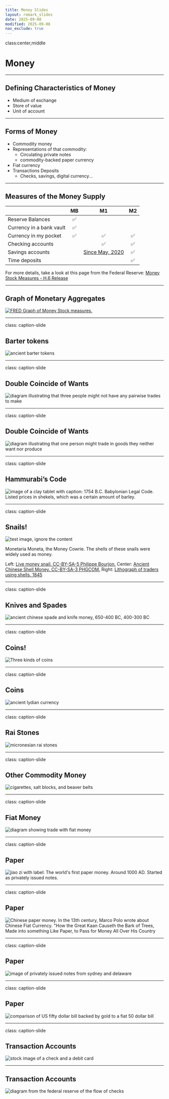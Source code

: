```yaml
---
title: Money Slides
layout: remark_slides
date: 2025-09-08
modified: 2025-09-08
nav_exclude: true
---
```


class:center,middle

# Money


---

## Defining Characteristics of Money

- Medium of exchange
- Store of value
- Unit of account

---

## Forms of Money 

- Commodity money
- Representations of that commodity:
    - Circulating private notes
    - commodity-backed paper currency
- Fiat currency
- Transactions Deposits
    - Checks, savings, digital currency...


---

## Measures of the Money Supply

| | MB | M1 | M2 |
|:--|:-:|:-:|:-:|
| Reserve Balances         | ✅ |  |  |
| Currency in a bank vault | ✅ |  |  |
| Currency in my pocket    | ✅ | ✅ | ✅ |
| Checking accounts |  | ✅ | ✅ |
| Savings accounts |  | [Since May, 2020](https://fredblog.stlouisfed.org/2021/01/whats-behind-the-recent-surge-in-the-m1-money-supply/) | ✅ |
| Time deposits |  |  | ✅ |

For more details, take a look at this page from the Federal Reserve: 
[Money Stock Measures - H.6 Release](https://www.federalreserve.gov/releases/h6/current/default.htm)

---

## Graph of Monetary Aggregates


[![FRED Graph of Money Stock measures.](https://fred.stlouisfed.org/graph/fredgraph.png?g=1vzEU)](https://fred.stlouisfed.org/graph/?g=1vzEU) 


---

class: caption-slide

## Barter tokens

![ancient barter tokens](./img-money/barter.png)


---

class: caption-slide

## Double Coincide of Wants

![diagram illustrating that three people might not have any pairwise trades to make](./img-money/diagram.png)


---

class: caption-slide

## Double Coincide of Wants

![diagram illustrating that one person might trade in goods they neither want nor produce](./img-money/diagram2.png)

---

class: caption-slide

## Hammurabi’s Code

![image of a clay tablet with caption: 1754 B.C. Babylonian Legal Code. Listed prices in shekels, which was a certain amount of barley.](./img-money/ham.png)



---


class: caption-slide

## Snails!


![test image, ignore the content](https://www.rmwinslow.com/3102/img-money-snails.webp)

Monetaria Moneta, the Money Cowrie. The shells of these snails were widely used as money.

Left: [Live money snail. CC-BY-SA-5 Philippe Bourjon.](https://commons.wikimedia.org/wiki/File:Monetaria_moneta_-_2.jpg)
Center: [Ancient Chinese Shell Money. CC-BY-SA-3 PHGCOM.](https://commons.wikimedia.org/wiki/File:Chinese_shell_money_16th_8th_century_BCE.jpg)
Right: [Lithograph of traders using shells. 1845](https://commons.wikimedia.org/wiki/File:A_print_from_1845_shows_cowry_shells_being_used_as_money_by_an_Arab_trader.jpg)




---

class: caption-slide

## Knives and Spades

![ancient chinese spade and knife money, 650-400 BC, 400-300 BC](./img-money/spade.png)


---

class: caption-slide

## Coins!

![Three kinds of coins](./img-money/coins.png)


---

class: caption-slide

## Coins

![ancient lydian currency](img-money-lydia.webp)




---

class: caption-slide

## Rai Stones

![micronesian rai stones](./img-money/rai.png)


---

class: caption-slide

## Other Commodity Money

![cigarettes, salt blocks, and beaver belts](./img-money/beaver.png)


---

class: caption-slide

## Fiat Money

![diagram showing trade with fiat money](./img-money/diagram3.png)


---

class: caption-slide

## Paper

![jiao zi with label: The world's first paper money. Around 1000 AD. Started as privately issued notes.](./img-money/paper.png)



---

class: caption-slide

## Paper

![Chinese paper money. In the 13th century, Marco Polo wrote about Chinese Fiat Currency. "How the Great Kaan Causeth the Bark of Trees, Made into something Like Paper, to Pass for Money All Over His Country](./img-money/paper2.png)

<!-- skip over playing cards for now -->

---

class: caption-slide

## Paper

![image of privately issued notes from sydney and delaware](./img-money/paper3.png)


---

class: caption-slide

## Paper

![comparison of US fifty dollar bill backed by gold to a fiat 50 dollar bill](./img-money/paper4.png)

<!-- skip tally sticks -->

---

class: caption-slide

## Transaction Accounts

![stock image of a check and a debit card](./img-money/checks.png)

<!-- skipp bank strike -->


---


## Transaction Accounts

![diagram from the federal reserve of the flow of checks](https://fraser.stlouisfed.org/files/docs/historical/frbsl_history/media/flow_of_checks_200_merged.jpg?)


